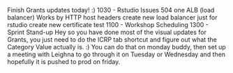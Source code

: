 Finish Grants updates today! :)
1030 - Rstudio Issues 504
one ALB (load balancer)
Works by HTTP host headers
create new load balancer just for rstudio
create new certificate
test
1100 - Workshop Scheduling
1300 - Sprint Stand-up
Hey so you have done most of the visual updates for Grants, you just need to do the ICRP tab shortcut and figure out what the Category Value actually is. :) You can do that on monday buddy, then set up a meeting with Leighna to go through it on Tuesday or Wednesday and then hopefully it is pushed to prod on friday.

